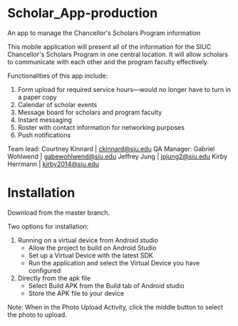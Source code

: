 ﻿# Scholar_App-production
An app to manage the Chancellor's Scholars Program information

This mobile application will present all of the information for the SIUC Chancellor's Scholars Program in one central location.
It will allow scholars to communicate with each other and the program faculty effectively. 

Functionalities of this app include:
1) Form upload for required service hours—would no longer have to turn in a paper copy
2) Calendar of scholar events 
3) Message board for scholars and program faculty
4) Instant messaging
5) Roster with contact information for networking purposes
6) Push notifications

Team lead: Courtney Kinnard | ckinnard@siu.edu
QA Manager: Gabriel Wohlwend | gabewohlwend@siu.edu
Jeffrey Jung | jpjung2@siu.edu
Kirby Herrmann | kirby2014@siu.edu

# Installation
Download from the master branch.

Two options for installation:
1) Running on a virtual device from Android studio
    - Allow the project to build on Android Studio
    - Set up a Virtual Device with the latest SDK
    - Run the application and select the Virtual Device you have configured
2) Directly from the apk file
    - Select Build APK from the Build tab of Android studio
    - Store the APK file to your device


Note: When in the Photo Upload Activity, click the middle button to select the photo to upload. 
